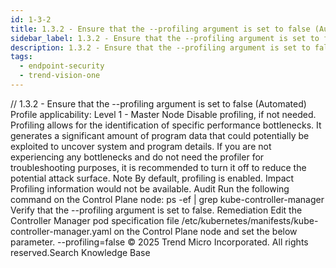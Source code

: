 ```yaml
---
id: 1-3-2
title: 1.3.2 - Ensure that the --profiling argument is set to false (Automated)
sidebar_label: 1.3.2 - Ensure that the --profiling argument is set to false (Automated)
description: 1.3.2 - Ensure that the --profiling argument is set to false (Automated)
tags:
  - endpoint-security
  - trend-vision-one
---
```


/*<![CDATA[*/ $('#title').html($('meta[name=map-description]').attr('content')); /*]]>*/ 1.3.2 - Ensure that the --profiling argument is set to false (Automated) Profile applicability: Level 1 - Master Node Disable profiling, if not needed. Profiling allows for the identification of specific performance bottlenecks. It generates a significant amount of program data that could potentially be exploited to uncover system and program details. If you are not experiencing any bottlenecks and do not need the profiler for troubleshooting purposes, it is recommended to turn it off to reduce the potential attack surface. Note By default, profiling is enabled. Impact Profiling information would not be available. Audit Run the following command on the Control Plane node: ps -ef | grep kube-controller-manager Verify that the --profiling argument is set to false. Remediation Edit the Controller Manager pod specification file /etc/kubernetes/manifests/kube-controller-manager.yaml on the Control Plane node and set the below parameter. --profiling=false © 2025 Trend Micro Incorporated. All rights reserved.Search Knowledge Base